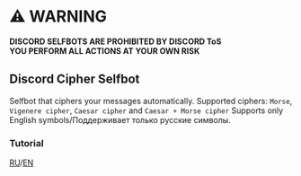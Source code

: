 # ⚠ WARNING

**DISCORD SELFBOTS ARE PROHIBITED BY DISCORD ToS**  
**YOU PERFORM ALL ACTIONS AT YOUR OWN RISK**

## Discord Cipher Selfbot

Selfbot that ciphers your messages automatically.
Supported ciphers: `Morse`, `Vigenere cipher`, `Caesar cipher` and `Caesar + Morse cipher`
Supports only English symbols/Поддерживает только русские символы.

### Tutorial

[RU](docs/ru.md)/[EN](docs/en.md)
